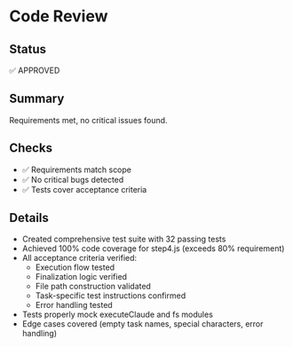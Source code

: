 # Code Review

## Status
✅ APPROVED

## Summary
Requirements met, no critical issues found.

## Checks
- ✅ Requirements match scope
- ✅ No critical bugs detected
- ✅ Tests cover acceptance criteria

## Details
- Created comprehensive test suite with 32 passing tests
- Achieved 100% code coverage for step4.js (exceeds 80% requirement)
- All acceptance criteria verified:
  - Execution flow tested
  - Finalization logic verified
  - File path construction validated
  - Task-specific test instructions confirmed
  - Error handling tested
- Tests properly mock executeClaude and fs modules
- Edge cases covered (empty task names, special characters, error handling)
